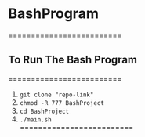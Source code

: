 # BashProgram  
=========================  

## To Run The Bash Program  
=========================  
1. `git clone "repo-link"`  
2. `chmod -R 777 BashProject`  
3. `cd BashProject`  
4. `./main.sh`  
=========================  
